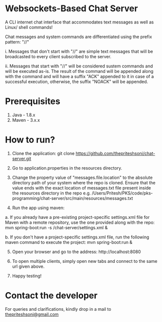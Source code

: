 # Websockets-Based Chat Server
A CLI internet chat interface that accommodates text messages as well as Linux/ shell commands!

Chat messages and system commands are differentiated using the prefix pattern: "//"

i. Messages that don't start with "//" are simple text messages that will be broadcasted to every client subscribed to the server.

ii. Messages that start with "//" will be considered sustem commands and will be executed as-is.
The result of the command will be appended along with the command and will have a suffix "ACK" appended to it in case of a successful execution, otherwise, the suffix "NOACK" will be appended.

# Prerequisites
1. Java - 1.8.x
2. Maven - 3.x.x

# How to run?
1. Clone the application:
git clone https://github.com/thepriteshsoni/chat-server.git

2. Go to application.properties in the resources directory.

3. Change the property value of "messages.file.location" to the absolute directory path of your system where the repo is cloned. Ensure that the value ends with the exact location of messages.txt file present inside the resources directory in the repo e.g. /Users/Pritesh/PKS/code/pks-programming/chat-server/src/main/resources/messages.txt

4. Run the app using maven:

a. If you already have a pre-existing project-specific settings.xml file for Maven with a remote repository, use the one provided along with the repo:
mvn spring-boot:run -s <Path to your working directory>/chat-server/settings.xml &

b. If you don't have a project-specific settings.xml file, run the following maven command to execute the project:
mvn spring-boot:run &

5. Open your browser and go to the address:
http://localhost:8080

6. To open multiple clients, simply open new tabs and connect to the same url given above.

7. Happy testing!

# Contact the developer
For queries and clarifications, kindly drop in a mail to thepriteshsoni@gmail.com
